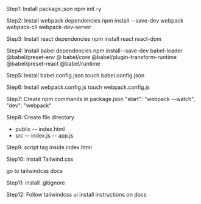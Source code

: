 Step1: Install package.json
npm init -y

Step2: Install webpack dependencies
npm install --save-dev webpack webpack-cli webpack-dev-server

Step3: Install react dependencies
npm install react react-dom

Step4: Install babel dependencies
npm install--save-dev babel-loader @babel/preset-env @
babel/core @babel/plugin-transform-runtime @babel/preset-react @babel/runtime

Step5: Install babel.config.json
touch babel.config.json

Step6: Install webpack.config.js
touch webpack.config.js

Step7: Create npm commands in package.json
"start": "webpack --watch",
"dev": "webpack"

Step8: Create file directory

- public
  -- index.html
- src
  -- index.js
  -- app.js

Step9: script tag inside index.html

Step10: Install Tailwind.css

go to tailwindcss docs

Step11: install .gitignore

Step12: Follow tailwindcss ui install instructions on docs
